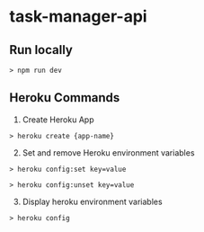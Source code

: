 # task-manager-api

## Run locally
```
> npm run dev
```

## Heroku Commands

1. Create Heroku App
```
> heroku create {app-name}
```

2. Set and remove Heroku environment variables
```
> heroku config:set key=value

> heroku config:unset key=value
```

3. Display heroku environment variables
```
> heroku config
```
